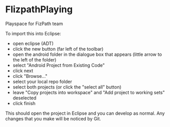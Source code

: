 FlizpathPlaying
===============

Playspace for FizPath team

To import this into Eclipse:
- open eclipse (ADT)
- click the new button (far left of the toolbar)
- open the android folder in the dialogue box that appears (little arrow to the left of the folder)
- select "Android Project from Existing Code"
- click next
- click "Browse..."
- select your local repo folder
- select both projects (or click the "select all" button)
- leave "Copy projects into workspace" and "Add project to working sets" deselected
- click finish

This should open the project in Eclipse and you can develop as normal. Any changes that you make will be noticed by Git.